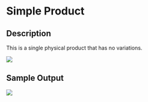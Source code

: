 # Simple Product

## Description

This is a single physical product that has no variations.

![](http://transvelo.github.io/docs/unicase/images/simple-product-type.png)

## Sample Output

![](http://transvelo.github.io/docs/unicase/images/simple-product-type-output.png)
